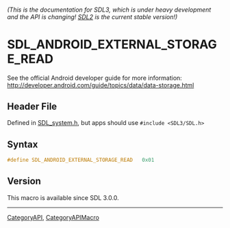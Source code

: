 ###### (This is the documentation for SDL3, which is under heavy development and the API is changing! [SDL2](https://wiki.libsdl.org/SDL2/) is the current stable version!)
# SDL_ANDROID_EXTERNAL_STORAGE_READ

See the official Android developer guide for more information: http://developer.android.com/guide/topics/data/data-storage.html

## Header File

Defined in [SDL_system.h](https://github.com/libsdl-org/SDL/blob/main/include/SDL3/SDL_system.h), but apps should use `#include <SDL3/SDL.h>`

## Syntax

```c
#define SDL_ANDROID_EXTERNAL_STORAGE_READ   0x01
```

## Version

This macro is available since SDL 3.0.0.

----
[CategoryAPI](CategoryAPI), [CategoryAPIMacro](CategoryAPIMacro)

